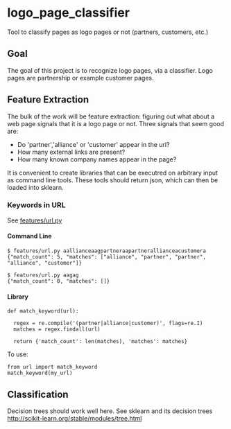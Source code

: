 # logo_page_classifier
Tool to classify pages as logo pages or not (partners, customers, etc.)

## Goal

The goal of this project is to recognize logo pages, via a classifier. Logo pages are partnership or example customer pages.

## Feature Extraction

The bulk of the work will be feature extraction: figuring out what about a web page signals that it is a logo page or not. Three signals that seem good are:

* Do 'partner','alliance' or 'customer' appear in the url?
* How many external links are present?
* How many known company names appear in the page?

It is convenient to create libraries that can be executred on arbitrary input as command line tools. These tools should return json, which can then be loaded into sklearn.

### Keywords in URL

See [features/url.py](features/url.py)

#### Command Line

```
$ features/url.py aallianceaagpartneraapartnerallianceacustomera
{"match_count": 5, "matches": ["alliance", "partner", "partner", "alliance", "customer"]}

$ features/url.py aagag
{"match_count": 0, "matches": []}
```

#### Library

```
def match_keyword(url):

  regex = re.compile('(partner|alliance|customer)', flags=re.I)
  matches = regex.findall(url)

  return {'match_count': len(matches), 'matches': matches}
```

To use:

```
from url import match_keyword
match_keyword(my_url)
```

## Classification

Decision trees should work well here. See sklearn and its decision trees http://scikit-learn.org/stable/modules/tree.html